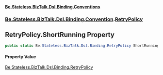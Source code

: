 #### [Be.Stateless.BizTalk.Dsl.Binding.Conventions](README.md 'README')
### [Be.Stateless.BizTalk.Dsl.Binding.Convention](Be.Stateless.BizTalk.Dsl.Binding.Convention.md 'Be.Stateless.BizTalk.Dsl.Binding.Convention').[RetryPolicy](RetryPolicy.md 'Be.Stateless.BizTalk.Dsl.Binding.Convention.RetryPolicy')

## RetryPolicy.ShortRunning Property

```csharp
public static Be.Stateless.BizTalk.Dsl.Binding.RetryPolicy ShortRunning { get; }
```

#### Property Value
[Be.Stateless.BizTalk.Dsl.Binding.RetryPolicy](https://docs.microsoft.com/en-us/dotnet/api/Be.Stateless.BizTalk.Dsl.Binding.RetryPolicy 'Be.Stateless.BizTalk.Dsl.Binding.RetryPolicy')